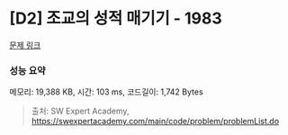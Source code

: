 # [D2] 조교의 성적 매기기 - 1983 

[문제 링크](https://swexpertacademy.com/main/code/problem/problemDetail.do?contestProbId=AV5PwGK6AcIDFAUq) 

### 성능 요약

메모리: 19,388 KB, 시간: 103 ms, 코드길이: 1,742 Bytes



> 출처: SW Expert Academy, https://swexpertacademy.com/main/code/problem/problemList.do